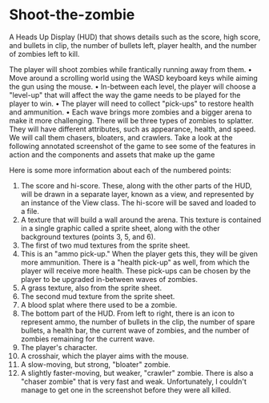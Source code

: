# Shoot-the-zombie

A Heads Up Display (HUD) that shows details such as the score, high score,
and bullets in clip, the number of bullets left, player health, and the number
of zombies left to kill.

The player will shoot zombies while frantically running away from them.
•
Move around a scrolling world using the WASD keyboard keys while aiming
the gun using the mouse.
•
In-between each level, the player will choose a "level-up" that will affect the
way the game needs to be played for the player to win.
•
The player will need to collect "pick-ups" to restore health and ammunition.
•
Each wave brings more zombies and a bigger arena to make it
more challenging.
There will be three types of zombies to splatter. They will have different attributes,
such as appearance, health, and speed. We will call them chasers, bloaters, and
crawlers. Take a look at the following annotated screenshot of the game to see some
of the features in action and the components and assets that make up the game

Here is some more information about each of the numbered points:
1. The score and hi-score. These, along with the other parts of the HUD, will be
drawn in a separate layer, known as a view, and represented by an instance
of the View class. The hi-score will be saved and loaded to a file.
2. A texture that will build a wall around the arena. This texture is contained
in a single graphic called a sprite sheet, along with the other background
textures (points 3, 5, and 6).
3. The first of two mud textures from the sprite sheet.
4. This is an "ammo pick-up." When the player gets this, they will be given
more ammunition. There is a "health pick-up" as well, from which the player
will receive more health. These pick-ups can be chosen by the player to be
upgraded in-between waves of zombies.
5. A grass texture, also from the sprite sheet.
6. The second mud texture from the sprite sheet.
7. A blood splat where there used to be a zombie.
8. The bottom part of the HUD. From left to right, there is an icon to represent
ammo, the number of bullets in the clip, the number of spare bullets, a health
bar, the current wave of zombies, and the number of zombies remaining for
the current wave.
9. The player's character.
10. A crosshair, which the player aims with the mouse.
11. A slow-moving, but strong, "bloater" zombie.
12. A slightly faster-moving, but weaker, "crawler" zombie. There is also
a "chaser zombie" that is very fast and weak. Unfortunately, I couldn't
manage to get one in the screenshot before they were all killed.
